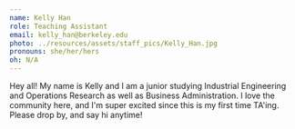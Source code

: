 ```yaml
---
name: Kelly Han
role: Teaching Assistant
email: kelly_han@berkeley.edu
photo: ../resources/assets/staff_pics/Kelly_Han.jpg
pronouns: she/her/hers
oh: N/A
---
```


Hey all! My name is Kelly and I am a junior studying Industrial Engineering and Operations Research as well as Business Administration. I love the community here, and I'm super excited since this is my first time TA'ing. Please drop by, and say hi anytime!
